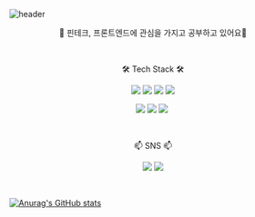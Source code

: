 ![header](https://capsule-render.vercel.app/api?type=waving&text=Welcome&desc=to&nbsp;silverain's&nbsp;github&descAlign=80&fontColor=ffff&height=200)

<p align="center"> 🌱 핀테크, 프론트엔드에 관심을 가지고 공부하고 있어요🌱</p>
<br/>

<p align="center"> 🛠️ Tech Stack 🛠️</p>
<p align="center"><img src="https://img.shields.io/badge/React-61DAFB?style=flat-square&logo=React&logoColor=white"/>&nbsp;<img src="https://img.shields.io/badge/TypeScript-3178C6?style=flat-square&logo=TypeScript&logoColor=white"/>&nbsp;<img src="https://img.shields.io/badge/Recoil-3578E5?style=flat-square&logo=Recoil&logoColor=white"/>&nbsp;<img src="https://img.shields.io/badge/ReactQuery-FF4154?style=flat-square&logo=ReactQuery&logoColor=white"/></p>
<p align="center"><img src="https://img.shields.io/badge/Next.js-000000?style=flat-square&logo=Next.js&logoColor=white"/>&nbsp;<img src="https://img.shields.io/badge/javascript-F7DF1E?style=flat-square&logo=javascript&logoColor=white"/>&nbsp;<img src="https://img.shields.io/badge/python-3776AB?style=flat-square&logo=python&logoColor=white"/>&nbsp;</p>
                                                                                                                                                                                                                                                    <br/>
<p align="center"> 📫 SNS 📫</p>
<p align="center"><img href="https://velog.io/@ekdldkaa/posts"  src="https://img.shields.io/badge/Velog-20C997?style=flat-square&logo=Velog&logoColor=white"/>&nbsp;<img src="https://img.shields.io/badge/ekdldkaa@naver.com-EA4335?style=flat-square&logo=Gmail&logoColor=white"/></p>
<br/>

[![Anurag's GitHub stats](https://github-readme-stats.vercel.app/api?username=silverain02)](https://github.com/silverain02/github-readme-stats)
